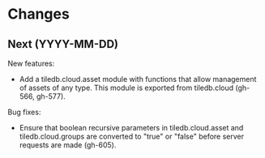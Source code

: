 # Changes

## Next (YYYY-MM-DD)

New features:

- Add a tiledb.cloud.asset module with functions that allow management of
  assets of any type. This module is exported from tiledb.cloud (gh-566,
  gh-577).

Bug fixes:

- Ensure that boolean recursive parameters in tiledb.cloud.asset and
  tiledb.cloud.groups are converted to "true" or "false" before server requests
  are made (gh-605).
